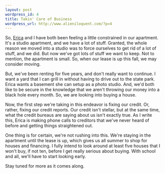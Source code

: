 ```yaml
---
layout: post
wordpress_id: 4
title: Takin' Care of Business
wordpress_url: http://www.alieniloquent.com/?p=4
---
```

So, [Erica][1] and I have both been feeling a little constrained in our
apartment. It's a studio apartment, and we have a lot of stuff. Granted, the
whole reason we moved into a studio was to force ourselves to get rid of a lot
of stuff, and we did. But now we've got lots of stuff we want to keep. Not to
mention, the apartment is small. So, when our lease is up this fall, we may
consider moving.

But, we've been renting for five years, and don't really want to continue. I
want a yard that I can grill in without having to drive out to the state park.
Erica wants a basement she can setup as a photo studio. And, we'd both like to
be secure in the knowledge that we aren't throwing our money into a black hole
every month. So, we are looking into buying a house.

Now, the first step we're taking in this endeavor is fixing our credit. Or,
rather, fixing our credit reports. Our credit isn't stellar, but at the same
time, what the credit bureaus are saying about us isn't exactly true. As I
write this, Erica is making phone calls to creditors that we've never heard of
before and getting things straightened out.

One thing is for certain, we're not rushing into this. We're staying in the
apartment until the lease is up, which gives us all summer to shop for houses
and financing. I fully intend to look around at least five houses that I won't
buy, if not ten, before I get really serious about buying. With school and
all, we'll have to start looking early.

Stay tuned for more as it comes along.

   [1]: http://www.sperari.com

